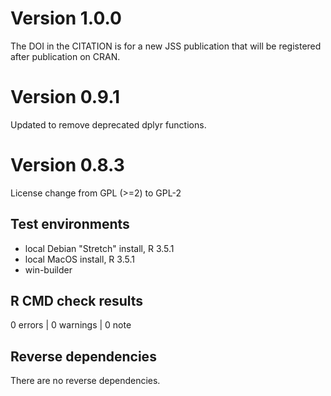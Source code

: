 
# Version 1.0.0

The DOI in the CITATION is for a new JSS publication that will be registered after publication on CRAN.

# Version 0.9.1

Updated to remove deprecated dplyr functions. 

# Version 0.8.3

License change from GPL (>=2) to GPL-2

## Test environments
* local Debian "Stretch" install, R 3.5.1
* local MacOS install, R 3.5.1
* win-builder 

## R CMD check results

0 errors | 0 warnings | 0 note

## Reverse dependencies

There are no reverse dependencies.

